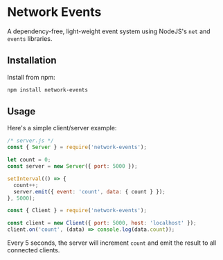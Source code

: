 # Network Events

A dependency-free, light-weight event system using NodeJS's `net` and 
`events` libraries.

## Installation

Install from npm:

```bash
npm install network-events
```

## Usage

Here's a simple client/server example:

```javascript
/* server.js */
const { Server } = require('network-events');

let count = 0;
const server = new Server({ port: 5000 });

setInterval(() => {
  count++;
  server.emit({ event: 'count', data: { count } });
}, 5000);
```

```javascript
const { Client } = require('network-events');

const client = new Client({ port: 5000, host: 'localhost' });
client.on('count', (data) => console.log(data.count));
```

Every 5 seconds, the server will increment `count` and emit the result to all
connected clients.
